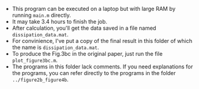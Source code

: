 - This program can be executed on a laptop but with large RAM by running `main.m` directly.
- It may take 3.4 hours to finish the job.
- After calculation, you'll get the data saved in a file named `dissipation_data.mat`.
- For convinience, I've put a copy of the final result in this folder of which the name is `dissipation_data.mat`.
- To produce the Fig.3bc in the original paper, just run the file `plot_figure3bc.m`.
- The programs in this folder lack comments. If you need explanations for the programs, you can refer directly to the programs in the folder `../figure2b_figure4b`.
